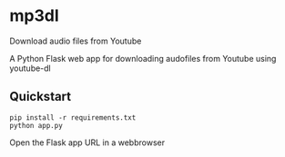 # mp3dl
Download audio files from Youtube

A Python Flask web app for downloading audofiles from Youtube using youtube-dl

## Quickstart
```
pip install -r requirements.txt
python app.py
```

Open the Flask app URL in a webbrowser
